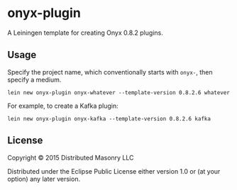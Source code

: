 # onyx-plugin

A Leiningen template for creating Onyx 0.8.2 plugins.

## Usage

Specify the project name, which conventionally starts with `onyx-`, then specify a medium.

```
lein new onyx-plugin onyx-whatever --template-version 0.8.2.6 whatever
```

For example, to create a Kafka plugin:

```
lein new onyx-plugin onyx-kafka --template-version 0.8.2.6 kafka
```

## License

Copyright © 2015 Distributed Masonry LLC

Distributed under the Eclipse Public License either version 1.0 or (at
your option) any later version.
